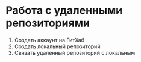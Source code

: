 # Работа с удаленными репозиториями
1. Создать аккаунт на ГитХаб
2. Создать локальный репозиторий
3. Связать удаленный репозиторий с локальным